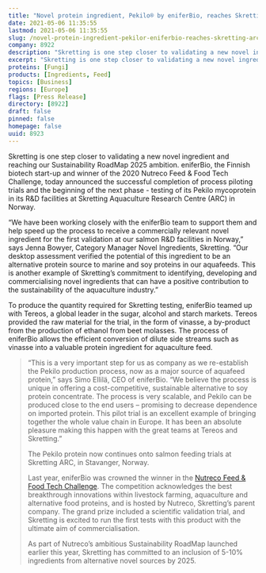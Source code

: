 ```yaml
---
title: "Novel protein ingredient, Pekilo® by eniferBio, reaches Skretting ARC"
date: 2021-05-06 11:35:55
lastmod: 2021-05-06 11:35:55
slug: /novel-protein-ingredient-pekilor-eniferbio-reaches-skretting-arc
company: 8922
description: "Skretting is one step closer to validating a new novel ingredient and reaching our Sustainability RoadMap 2025 ambition. eniferBio, the Finnish biotech start-up and winner of the 2020 Nutreco Feed & Food Tech Challenge, today announced the successful completion of process piloting trials and the beginning of the next phase."
excerpt: "Skretting is one step closer to validating a new novel ingredient and reaching our Sustainability RoadMap 2025 ambition. eniferBio, the Finnish biotech start-up and winner of the 2020 Nutreco Feed & Food Tech Challenge, today announced the successful completion of process piloting trials and the beginning of the next phase."
proteins: [Fungi]
products: [Ingredients, Feed]
topics: [Business]
regions: [Europe]
flags: [Press Release]
directory: [8922]
draft: false
pinned: false
homepage: false
uuid: 8923
---
```

<p>Skretting is one step closer to validating a new novel ingredient and reaching our Sustainability RoadMap 2025 ambition. eniferBio, the Finnish biotech start-up and winner of the 2020 Nutreco Feed & Food Tech Challenge, today announced the successful completion of process piloting trials and the beginning of the next phase - testing of its Pekilo mycoprotein in its R&D facilities at Skretting Aquaculture Research Centre (ARC) in Norway.</p>
<p>“We have been working closely with the eniferBio team to support them and help speed up the process to receive a commercially relevant novel ingredient for the first validation at our salmon R&D facilities in Norway,” says Jenna Bowyer, Category Manager Novel Ingredients, Skretting. “Our desktop assessment verified the potential of this ingredient to be an alternative protein source to marine and soy proteins in our aquafeeds. This is another example of Skretting’s commitment to identifying, developing and commercialising novel ingredients that can have a positive contribution to the sustainability of the aquaculture industry.”</p>
<p>To produce the quantity required for Skretting testing, eniferBio teamed up with Tereos, a global leader in the sugar, alcohol and starch markets. Tereos provided the raw material for the trial, in the form of vinasse, a by-product from the production of ethanol from beet molasses. The process of eniferBio allows the efficient conversion of dilute side streams such as vinasse into a valuable protein ingredient for aquaculture feed.</p>
<blockquote><p>“This is a very important step for us as company as we re-establish the Pekilo production process, now as a major source of aquafeed protein,” says Simo Ellilä, CEO of eniferBio. “We believe the process is unique in offering a cost-competitive, sustainable alternative to soy protein concentrate. The process is very scalable, and Pekilo can be produced close to the end users – promising to decrease dependence on imported protein. This pilot trial is an excellent example of bringing together the whole value chain in Europe. It has been an absolute pleasure making this happen with the great teams at Tereos and Skretting.”</p>
<p>The Pekilo protein now continues onto salmon feeding trials at Skretting ARC, in Stavanger, Norway.</p>
<p>Last year, eniferBio was crowned the winner in the <a href="https://www.nutreco.com/en/innovation-and-investments/competition-nftc/">Nutreco Feed & Food Tech Challenge</a>. The competition acknowledges the best breakthrough innovations within livestock farming, aquaculture and alternative food proteins, and is hosted by Nutreco, Skretting’s parent company. The grand prize included a scientific validation trial, and Skretting is excited to run the first tests with this product with the ultimate aim of commercialisation.</p>
<p>As part of Nutreco’s ambitious Sustainability RoadMap launched earlier this year, Skretting has committed to an inclusion of 5-10% ingredients from alternative novel sources by 2025.</p>
</blockquote>
